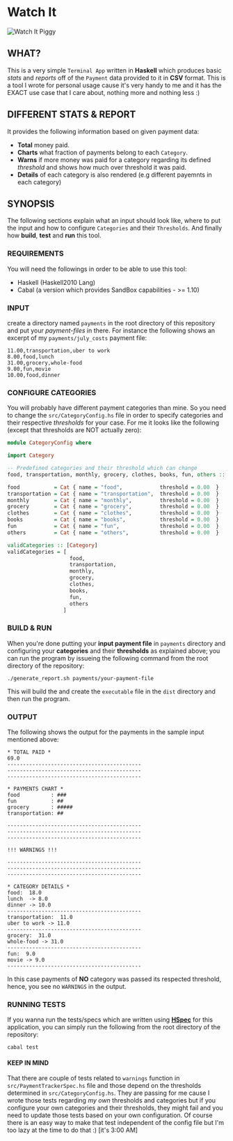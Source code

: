 # Watch It

![Watch It Piggy](http://confessionsofacouponclipper.com/wp-content/uploads/2012/01/Piggy-Bank-and-Coins.jpg)

## WHAT?

This is a very simple `Terminal App` written in **Haskell** which produces basic *stats* and *reports* off of the `Payment` data provided to it in **CSV** format. This is a tool I wrote for personal usage cause it's very handy to me and it has the EXACT use case that I care about, nothing more and nothing less :)

## DIFFERENT STATS & REPORT

It provides the following information based on given payment data:

- **Total** money paid.
- **Charts** what fraction of payments belong to each `Category`.
- **Warns** if more money was paid for a category regarding its defined *threshold* and shows how much over threshold it was paid.
- **Details** of each category is also rendered (e.g different payemnts in each category)

## SYNOPSIS

The following sections explain what an input should look like, where to put the input and how to configure `Categories` and their `Thresholds`. And finally how **build**, **test** and **run** this tool.

### REQUIREMENTS

You will need the followings in order to be able to use this tool:

- Haskell (Haskell2010 Lang)
- Cabal (a version which provides SandBox capabilities - >= 1.10)

### INPUT

create a directory named `payments` in the root directory of this repository and put your *payment-files* in there. For instance the following shows an excerpt of my `payments/july_costs` payment file:

```
11.00,transportation,uber to work
8.00,food,lunch
31.00,grocery,whole-food
9.00,fun,movie
10.00,food,dinner
```

### CONFIGURE CATEGORIES

You will probably have different payment categories than mine. So you need to change the `src/CategoryConfig.hs` file in order to specify categories and their respective *thresholds* for your case. For me it looks like the following (except that thresholds are NOT actually zero):

```haskell
module CategoryConfig where

import Category

-- Predefined categories and their threshold which can change
food, transportation, monthly, grocery, clothes, books, fun, others :: Category

food           = Cat { name = "food",            threshold = 0.00  }
transportation = Cat { name = "transportation",  threshold = 0.00  }
monthly        = Cat { name = "monthly",         threshold = 0.00  }
grocery        = Cat { name = "grocery",         threshold = 0.00  }
clothes        = Cat { name = "clothes",         threshold = 0.00  }
books          = Cat { name = "books",           threshold = 0.00  }
fun            = Cat { name = "fun",             threshold = 0.00  }
others         = Cat { name = "others",          threshold = 0.00  }

validCategories :: [Category]
validCategories = [
                    food,
                    transportation,
                    monthly,
                    grocery,
                    clothes,
                    books,
                    fun,
                    others
                  ]

```

### BUILD & RUN

When you're done putting your **input payment file** in `payments` directory and configuring your **categories** and their **thresholds** as explained above; you can run the program by issueing the following command from the root directory of the repository:

```shell
./generate_report.sh payments/your-payment-file
```

This will build the and create the `executable` file in the `dist` directory and then run the program.

### OUTPUT

The following shows the output for the payments in the sample input mentioned above:

```
* TOTAL PAID *
69.0
-------------------------------------------
-------------------------------------------
-------------------------------------------

* PAYMENTS CHART *
food          : ###
fun           : ##
grocery       : #####
transportation: ##

-------------------------------------------
-------------------------------------------
-------------------------------------------

!!! WARNINGS !!!

-------------------------------------------
-------------------------------------------
-------------------------------------------

* CATEGORY DETAILS *
food:  18.0
lunch  -> 8.0
dinner -> 10.0
-------------------------------------------
transportation:  11.0
uber to work -> 11.0
-------------------------------------------
grocery:  31.0
whole-food -> 31.0
-------------------------------------------
fun:  9.0
movie -> 9.0
-------------------------------------------
```

In this case payments of **NO** category was passed its respected threshold, hence, you see no `WARNINGS` in the output.

### RUNNING TESTS

If you wanna run the tests/specs which are written using [**HSpec**](https://hackage.haskell.org/package/hspec) for this application, you can simply run the following from the root directory of the repository:

```shell
cabal test
```

#### KEEP IN MIND

That there are couple of tests related to `warnings` function in `src/PaymentTrackerSpec.hs` file and those depend on the thresholds determined in `src/CategoryConfig.hs`. They are passing for me cause I wrote those tests regarding *my own* thresholds and categories but if you configure your own categories and their thresholds, they might fail and you need to update those tests based on your own configuration. Of course there is an easy way to make that test independent of the config file but I'm too lazy at the time to do that :) [it's 3:00 AM]
